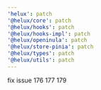 ```yaml
---
'helux': patch
'@helux/core': patch
'@helux/hooks': patch
'@helux/hooks-impl': patch
'@helux/openinula': patch
'@helux/store-pinia': patch
'@helux/types': patch
'@helux/utils': patch
---
```


fix issue 176 177 179
